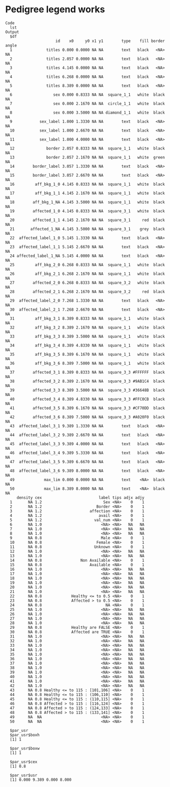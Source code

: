 # Pedigree legend works

    Code
      lst
    Output
      $df
                          id    x0     y0 x1 y1        type    fill border angle
      1               titles 0.000 0.0000 NA NA        text   black   <NA>    NA
      2               titles 2.057 0.0000 NA NA        text   black   <NA>    NA
      3               titles 4.145 0.0000 NA NA        text   black   <NA>    NA
      4               titles 6.268 0.0000 NA NA        text   black   <NA>    NA
      5               titles 8.389 0.0000 NA NA        text   black   <NA>    NA
      6                  sex 0.000 0.8333 NA NA  square_1_1   white  black    NA
      7                  sex 0.000 2.1670 NA NA  circle_1_1   white  black    NA
      8                  sex 0.000 3.5000 NA NA diamond_1_1   white  black    NA
      9            sex_label 1.000 1.3330 NA NA        text   black   <NA>    NA
      10           sex_label 1.000 2.6670 NA NA        text   black   <NA>    NA
      11           sex_label 1.000 4.0000 NA NA        text   black   <NA>    NA
      12              border 2.057 0.8333 NA NA  square_1_1   white  black    NA
      13              border 2.057 2.1670 NA NA  square_1_1   white  green    NA
      14        border_label 3.057 1.3330 NA NA        text   black   <NA>    NA
      15        border_label 3.057 2.6670 NA NA        text   black   <NA>    NA
      16         aff_bkg_1_0 4.145 0.8333 NA NA  square_1_1   white  black    NA
      17         aff_bkg_1_1 4.145 2.1670 NA NA  square_1_1   white  black    NA
      18        aff_bkg_1_NA 4.145 3.5000 NA NA  square_1_1   white  black    NA
      19        affected_1_0 4.145 0.8333 NA NA  square_3_1   white  black    NA
      20        affected_1_1 4.145 2.1670 NA NA  square_3_1     red  black    NA
      21       affected_1_NA 4.145 3.5000 NA NA  square_3_1    grey  black    NA
      22  affected_label_1_0 5.145 1.3330 NA NA        text   black   <NA>    NA
      23  affected_label_1_1 5.145 2.6670 NA NA        text   black   <NA>    NA
      24 affected_label_1_NA 5.145 4.0000 NA NA        text   black   <NA>    NA
      25         aff_bkg_2_0 6.268 0.8333 NA NA  square_1_1   white  black    NA
      26         aff_bkg_2_1 6.268 2.1670 NA NA  square_1_1   white  black    NA
      27        affected_2_0 6.268 0.8333 NA NA  square_3_2   white  black    NA
      28        affected_2_1 6.268 2.1670 NA NA  square_3_2     red  black    NA
      29  affected_label_2_0 7.268 1.3330 NA NA        text   black   <NA>    NA
      30  affected_label_2_1 7.268 2.6670 NA NA        text   black   <NA>    NA
      31         aff_bkg_3_1 8.389 0.8333 NA NA  square_1_1   white  black    NA
      32         aff_bkg_3_2 8.389 2.1670 NA NA  square_1_1   white  black    NA
      33         aff_bkg_3_3 8.389 3.5000 NA NA  square_1_1   white  black    NA
      34         aff_bkg_3_4 8.389 4.8330 NA NA  square_1_1   white  black    NA
      35         aff_bkg_3_5 8.389 6.1670 NA NA  square_1_1   white  black    NA
      36         aff_bkg_3_6 8.389 7.5000 NA NA  square_1_1   white  black    NA
      37        affected_3_1 8.389 0.8333 NA NA  square_3_3 #FFFFFF  black    NA
      38        affected_3_2 8.389 2.1670 NA NA  square_3_3 #9AB1C4  black    NA
      39        affected_3_3 8.389 3.5000 NA NA  square_3_3 #36648B  black    NA
      40        affected_3_4 8.389 4.8330 NA NA  square_3_3 #FFC0CB  black    NA
      41        affected_3_5 8.389 6.1670 NA NA  square_3_3 #CF70DD  black    NA
      42        affected_3_6 8.389 7.5000 NA NA  square_3_3 #A020F0  black    NA
      43  affected_label_3_1 9.389 1.3330 NA NA        text   black   <NA>    NA
      44  affected_label_3_2 9.389 2.6670 NA NA        text   black   <NA>    NA
      45  affected_label_3_3 9.389 4.0000 NA NA        text   black   <NA>    NA
      46  affected_label_3_4 9.389 5.3330 NA NA        text   black   <NA>    NA
      47  affected_label_3_5 9.389 6.6670 NA NA        text   black   <NA>    NA
      48  affected_label_3_6 9.389 8.0000 NA NA        text   black   <NA>    NA
      49             max_lim 0.000 0.0000 NA NA        text    <NA>  black    NA
      50             max_lim 8.389 8.0000 NA NA        text    <NA>  black    NA
         density cex                         label tips adjx adjy
      1       NA 1.2                           Sex <NA>    0    1
      2       NA 1.2                        Border <NA>    0    1
      3       NA 1.2                     affection <NA>    0    1
      4       NA 1.2                         avail <NA>    0    1
      5       NA 1.2                       val_num <NA>    0    1
      6       NA 1.0                          <NA> <NA>   NA   NA
      7       NA 1.0                          <NA> <NA>   NA   NA
      8       NA 1.0                          <NA> <NA>   NA   NA
      9       NA 0.8                          Male <NA>    0    1
      10      NA 0.8                        Female <NA>    0    1
      11      NA 0.8                       Unknown <NA>    0    1
      12      NA 1.0                          <NA> <NA>   NA   NA
      13      NA 1.0                          <NA> <NA>   NA   NA
      14      NA 0.8                 Non Available <NA>    0    1
      15      NA 0.8                     Available <NA>    0    1
      16      NA 1.0                          <NA> <NA>   NA   NA
      17      NA 1.0                          <NA> <NA>   NA   NA
      18      NA 1.0                          <NA> <NA>   NA   NA
      19      NA 1.0                          <NA> <NA>   NA   NA
      20      NA 1.0                          <NA> <NA>   NA   NA
      21      NA 1.0                          <NA> <NA>   NA   NA
      22      NA 0.8             Healthy <= to 0.5 <NA>    0    1
      23      NA 0.8             Affected > to 0.5 <NA>    0    1
      24      NA 0.8                            NA <NA>    0    1
      25      NA 1.0                          <NA> <NA>   NA   NA
      26      NA 1.0                          <NA> <NA>   NA   NA
      27      NA 1.0                          <NA> <NA>   NA   NA
      28      NA 1.0                          <NA> <NA>   NA   NA
      29      NA 0.8             Healthy are FALSE <NA>    0    1
      30      NA 0.8             Affected are TRUE <NA>    0    1
      31      NA 1.0                          <NA> <NA>   NA   NA
      32      NA 1.0                          <NA> <NA>   NA   NA
      33      NA 1.0                          <NA> <NA>   NA   NA
      34      NA 1.0                          <NA> <NA>   NA   NA
      35      NA 1.0                          <NA> <NA>   NA   NA
      36      NA 1.0                          <NA> <NA>   NA   NA
      37      NA 1.0                          <NA> <NA>   NA   NA
      38      NA 1.0                          <NA> <NA>   NA   NA
      39      NA 1.0                          <NA> <NA>   NA   NA
      40      NA 1.0                          <NA> <NA>   NA   NA
      41      NA 1.0                          <NA> <NA>   NA   NA
      42      NA 1.0                          <NA> <NA>   NA   NA
      43      NA 0.8 Healthy <= to 115 : [101,106] <NA>    0    1
      44      NA 0.8 Healthy <= to 115 : (106,110] <NA>    0    1
      45      NA 0.8 Healthy <= to 115 : (110,115] <NA>    0    1
      46      NA 0.8 Affected > to 115 : [116,124] <NA>    0    1
      47      NA 0.8 Affected > to 115 : (124,133] <NA>    0    1
      48      NA 0.8 Affected > to 115 : (133,141] <NA>    0    1
      49      NA  NA                          <NA> <NA>    0    1
      50      NA  NA                          <NA> <NA>    0    1
      
      $par_usr
      $par_usr$boxh
      [1] 1
      
      $par_usr$boxw
      [1] 1
      
      $par_usr$cex
      [1] 0.8
      
      $par_usr$usr
      [1] 0.000 9.389 0.000 8.000
      
      

